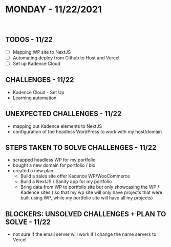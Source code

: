 # MONDAY - 11/22/2021

&nbsp;

## TODOS - 11/22

- [ ] Mapping WP site to NextJS
- [ ] Automating deploy from Github to Host and Vercel
- [ ] Set up Kadence Cloud

## CHALLENGES - 11/22

- Kadence Cloud - Set Up
- Learning automation

## UNEXPECTED CHALLENGES - 11/22

- mapping out Kadence elements to NextJS
- configuration of the headless WordPress to work with my host/domain

## STEPS TAKEN TO SOLVE CHALLENGES - 11/22

- scrapped headless WP for my portfolio
- bought a new domain for portfolio / bio
- created a new plan:
  - Build a sales site offer Kadence WP/WooCommerce
  - Build a NextJS / Sanity app for my portfolio
  - Bring data from WP to portfolio site but only showcasing the WP / Kadence sites ( so that my wp site will only have projects that were built using WP, while my portfolio site will have all my projects)

## BLOCKERS: UNSOLVED CHALLENGES + PLAN TO SOLVE - 11/22

- not sure if the email server will work if I change the name servers to Vercel
